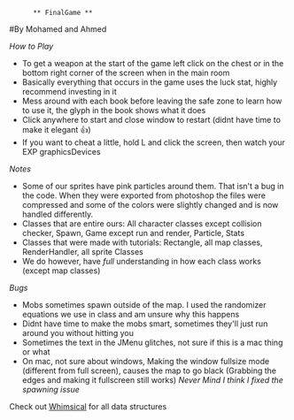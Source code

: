           ** FinalGame **
#By Mohamed and Ahmed
 
 *How to Play*
  - To get a weapon at the start of the game left click on the chest or in the bottom right corner of the screen when in the main room
  - Basically everything that occurs in the game uses the luck stat, highly recommend investing in it
  - Mess around with each book before leaving the safe zone to learn how to use it, the glyph in the book shows what it does
  - Click anywhere to start and close window to restart (didnt have time to make it elegant 👍)
  - If you want to cheat a little, hold L and click the screen, then watch your EXP graphicsDevices

*Notes*
  - Some of our sprites have pink particles around them. That isn't a bug in the code. When they were exported from photoshop the files were compressed and some of the colors were slightly changed and is now handled differently.
  - Classes that are entire ours: All character classes except collision checker, Spawn, Game except run and render, Particle, Stats
  - Classes that were made with tutorials: Rectangle, all map classes, RenderHandler, all sprite Classes
  - We do however, have _full_ understanding in how each class works (except map classes)
  
  *Bugs*
  - Mobs sometimes spawn outside of the map. I used the randomizer equations we use in class and am unsure why this happens
  - Didnt have time to make the mobs smart, sometimes they'll just run around you without hitting you
  - Sometimes the text in the JMenu glitches, not sure if this is a mac thing or what
  - On mac, not sure about windows, Making the window fullsize mode (different from full screen), causes the map to go black (Grabbing the edges and making it fullscreen still works)
      *Never Mind I think I fixed the spawning issue*


Check out [Whimsical](https://whimsical.co/XRnDKKfsQ9CrTStVnGK3qq) for all data structures
